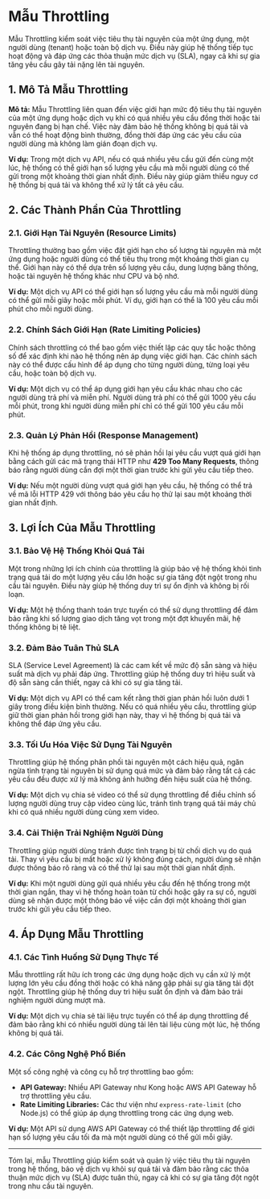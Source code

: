 # Mẫu Throttling

Mẫu Throttling kiểm soát việc tiêu thụ tài nguyên của một ứng dụng, một người dùng (tenant) hoặc toàn bộ dịch vụ. Điều này giúp hệ thống tiếp tục hoạt động và đáp ứng các thỏa thuận mức dịch vụ (SLA), ngay cả khi sự gia tăng yêu cầu gây tải nặng lên tài nguyên.

## 1. Mô Tả Mẫu Throttling

**Mô tả:** Mẫu Throttling liên quan đến việc giới hạn mức độ tiêu thụ tài nguyên của một ứng dụng hoặc dịch vụ khi có quá nhiều yêu cầu đồng thời hoặc tài nguyên đang bị hạn chế. Việc này đảm bảo hệ thống không bị quá tải và vẫn có thể hoạt động bình thường, đồng thời đáp ứng các yêu cầu của người dùng mà không làm gián đoạn dịch vụ.

**Ví dụ:** Trong một dịch vụ API, nếu có quá nhiều yêu cầu gửi đến cùng một lúc, hệ thống có thể giới hạn số lượng yêu cầu mà mỗi người dùng có thể gửi trong một khoảng thời gian nhất định. Điều này giúp giảm thiểu nguy cơ hệ thống bị quá tải và không thể xử lý tất cả yêu cầu.

## 2. Các Thành Phần Của Throttling

### 2.1. Giới Hạn Tài Nguyên (Resource Limits)

Throttling thường bao gồm việc đặt giới hạn cho số lượng tài nguyên mà một ứng dụng hoặc người dùng có thể tiêu thụ trong một khoảng thời gian cụ thể. Giới hạn này có thể dựa trên số lượng yêu cầu, dung lượng băng thông, hoặc tài nguyên hệ thống khác như CPU và bộ nhớ.

**Ví dụ:** Một dịch vụ API có thể giới hạn số lượng yêu cầu mà mỗi người dùng có thể gửi mỗi giây hoặc mỗi phút. Ví dụ, giới hạn có thể là 100 yêu cầu mỗi phút cho mỗi người dùng.

### 2.2. Chính Sách Giới Hạn (Rate Limiting Policies)

Chính sách throttling có thể bao gồm việc thiết lập các quy tắc hoặc thông số để xác định khi nào hệ thống nên áp dụng việc giới hạn. Các chính sách này có thể được cấu hình để áp dụng cho từng người dùng, từng loại yêu cầu, hoặc toàn bộ dịch vụ.

**Ví dụ:** Một dịch vụ có thể áp dụng giới hạn yêu cầu khác nhau cho các người dùng trả phí và miễn phí. Người dùng trả phí có thể gửi 1000 yêu cầu mỗi phút, trong khi người dùng miễn phí chỉ có thể gửi 100 yêu cầu mỗi phút.

### 2.3. Quản Lý Phản Hồi (Response Management)

Khi hệ thống áp dụng throttling, nó sẽ phản hồi lại yêu cầu vượt quá giới hạn bằng cách gửi các mã trạng thái HTTP như **429 Too Many Requests**, thông báo rằng người dùng cần đợi một thời gian trước khi gửi yêu cầu tiếp theo.

**Ví dụ:** Nếu một người dùng vượt quá giới hạn yêu cầu, hệ thống có thể trả về mã lỗi HTTP 429 với thông báo yêu cầu họ thử lại sau một khoảng thời gian nhất định.

## 3. Lợi Ích Của Mẫu Throttling

### 3.1. Bảo Vệ Hệ Thống Khỏi Quá Tải

Một trong những lợi ích chính của throttling là giúp bảo vệ hệ thống khỏi tình trạng quá tải do một lượng yêu cầu lớn hoặc sự gia tăng đột ngột trong nhu cầu tài nguyên. Điều này giúp hệ thống duy trì sự ổn định và không bị rối loạn.

**Ví dụ:** Một hệ thống thanh toán trực tuyến có thể sử dụng throttling để đảm bảo rằng khi số lượng giao dịch tăng vọt trong một đợt khuyến mãi, hệ thống không bị tê liệt.

### 3.2. Đảm Bảo Tuân Thủ SLA

SLA (Service Level Agreement) là các cam kết về mức độ sẵn sàng và hiệu suất mà dịch vụ phải đáp ứng. Throttling giúp hệ thống duy trì hiệu suất và độ sẵn sàng cần thiết, ngay cả khi có sự gia tăng tải.

**Ví dụ:** Một dịch vụ API có thể cam kết rằng thời gian phản hồi luôn dưới 1 giây trong điều kiện bình thường. Nếu có quá nhiều yêu cầu, throttling giúp giữ thời gian phản hồi trong giới hạn này, thay vì hệ thống bị quá tải và không thể đáp ứng yêu cầu.

### 3.3. Tối Ưu Hóa Việc Sử Dụng Tài Nguyên

Throttling giúp hệ thống phân phối tài nguyên một cách hiệu quả, ngăn ngừa tình trạng tài nguyên bị sử dụng quá mức và đảm bảo rằng tất cả các yêu cầu đều được xử lý mà không ảnh hưởng đến hiệu suất của hệ thống.

**Ví dụ:** Một dịch vụ chia sẻ video có thể sử dụng throttling để điều chỉnh số lượng người dùng truy cập video cùng lúc, tránh tình trạng quá tải máy chủ khi có quá nhiều người dùng cùng xem video.

### 3.4. Cải Thiện Trải Nghiệm Người Dùng

Throttling giúp người dùng tránh được tình trạng bị từ chối dịch vụ do quá tải. Thay vì yêu cầu bị mất hoặc xử lý không đúng cách, người dùng sẽ nhận được thông báo rõ ràng và có thể thử lại sau một thời gian nhất định.

**Ví dụ:** Khi một người dùng gửi quá nhiều yêu cầu đến hệ thống trong một thời gian ngắn, thay vì hệ thống hoàn toàn từ chối hoặc gây ra sự cố, người dùng sẽ nhận được một thông báo về việc cần đợi một khoảng thời gian trước khi gửi yêu cầu tiếp theo.

## 4. Áp Dụng Mẫu Throttling

### 4.1. Các Tình Huống Sử Dụng Thực Tế

Mẫu throttling rất hữu ích trong các ứng dụng hoặc dịch vụ cần xử lý một lượng lớn yêu cầu đồng thời hoặc có khả năng gặp phải sự gia tăng tải đột ngột. Throttling giúp hệ thống duy trì hiệu suất ổn định và đảm bảo trải nghiệm người dùng mượt mà.

**Ví dụ:** Một dịch vụ chia sẻ tài liệu trực tuyến có thể áp dụng throttling để đảm bảo rằng khi có nhiều người dùng tải lên tài liệu cùng một lúc, hệ thống không bị quá tải.

### 4.2. Các Công Nghệ Phổ Biến

Một số công nghệ và công cụ hỗ trợ throttling bao gồm:

- **API Gateway:** Nhiều API Gateway như Kong hoặc AWS API Gateway hỗ trợ throttling yêu cầu.
- **Rate Limiting Libraries:** Các thư viện như `express-rate-limit` (cho Node.js) có thể giúp áp dụng throttling trong các ứng dụng web.

**Ví dụ:** Một API sử dụng AWS API Gateway có thể thiết lập throttling để giới hạn số lượng yêu cầu tối đa mà một người dùng có thể gửi mỗi giây.

---

Tóm lại, mẫu Throttling giúp kiểm soát và quản lý việc tiêu thụ tài nguyên trong hệ thống, bảo vệ dịch vụ khỏi sự quá tải và đảm bảo rằng các thỏa thuận mức dịch vụ (SLA) được tuân thủ, ngay cả khi có sự gia tăng đột ngột trong nhu cầu tài nguyên.